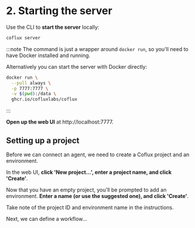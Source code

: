 # 2. Starting the server

Use the CLI to **start the server** locally:

```bash
coflux server
```

:::note
The command is just a wrapper around `docker run`, so you'll need to have Docker installed and running.

Alternatively you can start the server with Docker directly:

```bash
docker run \
  --pull always \
  -p 7777:7777 \
  -v $(pwd):/data \
  ghcr.io/cofluxlabs/coflux
```
:::

**Open up the web UI** at http://localhost:7777.

## Setting up a project

Before we can connect an agent, we need to create a Coflux project and an environment.

In the web UI, **click 'New project...', enter a project name, and click 'Create'**.

Now that you have an empty project, you'll be prompted to add an environment. **Enter a name (or use the suggested one), and click 'Create'**.

Take note of the project ID and environment name in the instructions.

Next, we can define a workflow...
